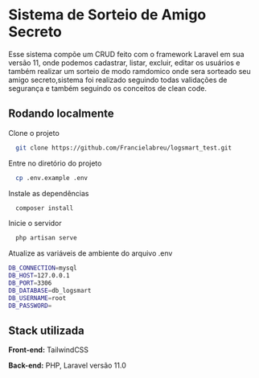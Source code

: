# Sistema de Sorteio de Amigo Secreto

Esse sistema compõe um CRUD feito com o framework Laravel em sua versão 11, onde podemos cadastrar, listar, excluir, editar os usuários e também realizar um sorteio de modo ramdomico onde sera sorteado seu amigo secreto,sistema foi realizado seguindo todas validações de segurança e também seguindo os conceitos de clean code. 

## Rodando localmente

Clone o projeto

```bash
  git clone https://github.com/Francielabreu/logsmart_test.git
```

Entre no diretório do projeto

```bash
  cp .env.example .env
```

Instale as dependências

```bash
  composer install
```

Inicie o servidor

```bash
  php artisan serve
```

Atualize as variáveis de ambiente do arquivo .env

```bash
DB_CONNECTION=mysql
DB_HOST=127.0.0.1
DB_PORT=3306
DB_DATABASE=db_logsmart
DB_USERNAME=root
DB_PASSWORD=

```



## Stack utilizada

**Front-end:** TailwindCSS

**Back-end:** PHP, Laravel versão 11.0


